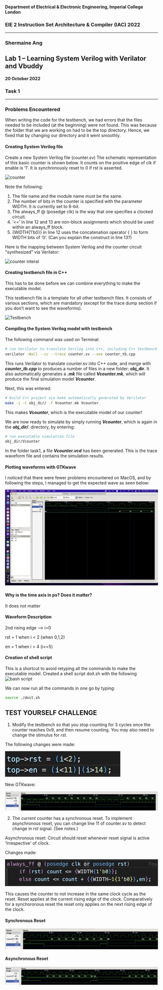 #### Department of Electrical & Electronic Engineering, Imperial College London


### EIE 2 Instruction Set Architecture & Compiler (IAC) 2022
---
### Shermaine Ang 


## Lab 1 – Learning System Verilog with Verilator and Vbuddy

#### 20 October 2022
### Task 1
---

### Problems Encountered
When writing the code for the testbench, we had errors that the files needed to be included (at the beginning) were not found. This was because the folder that we are working on had to be the top directory. Hence, we fixed that by changing our directory and it went smoothly.

#### Creating System Verilog file
Create a new System Verilog file (counter.sv) The schematic representation of this basic counter is shown below. It counts on the positive edge of clk if enable is ‘1’.  It is synchronously reset to 0 if rst is asserted. 

![counter](images/counter.jpg)

Note the following:
1.	The file name and the module name must be the same.
2.	The number of bits in the counter is specified with the parameter WIDTH. It is currently set to 8-bit. 
3.	The always_ff @ (posedge clk) is the way that one specifies a clocked circuit. 
4.	‘<=’ in line 12 and 13 are non-block assignments which should be used within an always_ff block.
5.	{WIDTH{1’b0}} in line 12 uses the concatenation operator { } to form WIDTH bits of ‘0’. (Can you explain the construct in line 13?)

Here is the mapping between System Verilog and the counter circuit "synthesized" via Verilator:

![counter interal](images/counter_inners.jpg)

#### Creating testbench file in C++
This has to be done before we can combine everything to make the executable model.  

This testbench file is a template for all other testbench files. It consists of various sections, which are mandatory (except for the trace dump section if you don’t want to see the waveforms).

![Testbench](images/counter_tb.jpg)

#### Compiling the System Verilog model with testbench
The following command was used on Terminal:
```bash
# run Verilator to translate Verilog into C++, including C++ testbench
verilator -Wall --cc --trace counter.sv --exe counter_tb.cpp
```

This runs Verilator to translate counter.sv into C++ code, and merge with **_counter_tb.cpp_** to produces a number of files in a new folder: **obj_dir**. It also automatically generates a **_.mk_** file called **_Vcounter.mk_**, which will produce the final simulation model **_Vcounter_**.

Next, this was entered:

```bash
# build C++ project via make automatically generated by Verilator
make -j -C obj_dir/ -f Vcounter.mk Vcounter
```

This makes **_Vcounter_**, which is the executable model of our counter!  

We are now ready to simulate by simply running **_Vcounter_**, which is again in the **_obj_dir/._** directory, by entering:

```bash
# run executable simulation file
obj_dir/Vcounter
```
In the folder task1, a file **_Vcounter.vcd_** has been generated.  This is the trace waveform file and contains the simulation results.

#### Plotting waveforms with GTKwave
I noticed that there were fewer problems encountered on MacOS, and by following the steps, I managed to get the expected wave as seen below:

![GTKWave](images/task1_gtkwave.png)

#### Why is the time axis in ps? Does it matter?
It does not matter

#### Waveform Description
2nd rising edge --> i=0

rst = 1 when i < 2 (when 0,1,2)

en = 1 when i > 4 (i==5)

#### Creation of shell script
This is a shortcut to avoid retyping all the commands to make the executable model.
Created a shell script doit.sh with the following
![bash script](images/doit.jpg)

We can now run all the commands in one go by typing:   
```bash
source ./doit.sh
```
## TEST YOURSELF CHALLENGE
1.	Modify the testbench so that you stop counting for 3 cycles once the counter reaches 0x9, and then resume counting.  You may also need to change the stimulus for _rst_.

The following changes were made:

![codechanges](images/task1_challenge1_change.png)

New GTKwave:

![newgtkwave](images/task1_challenge1_wave.png)

2.	The current counter has a synchronous reset. To implement asynchronous reset, you can change line 11 of counter.sv to detect change in _rst_ signal.  (See notes.) 

Asynchronous reset: Circuit should reset whenever reset signal is active 'Irrespective' of clock.

Changes made:

![resetchanges](images/task1_challenge2_change.png)

This causes the counter to not increase in the same clock cycle as the reset. Reset applies at the current rising edge of the clock. Comparatively for a synchoronous reset the reset only applies on the next rising edge of the clock.

#### Synchronous Reset

![before](images/task1_challenge2_bbefore.png)

#### Asynchronous Reset

![after](images/task1_challenge2_after.png)